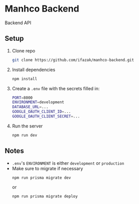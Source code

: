 # Manhco Backend

Backend API

## Setup

1. Clone repo
   ```sh
   git clone https://github.com/ifazak/manhco-backend.git
   ```
2. Install dependencies
   ```sh
   npm install
   ```
3. Create a `.env` file with the secrets filled in:
   ```sh
   PORT=8000
   ENVIRONMENT=development
   DATABASE_URL=...
   GOOGLE_OAUTH_CLIENT_ID=...
   GOOGLE_OAUTH_CLIENT_SECRET=...
   ```
4. Run the server
   ```sh
   npm run dev
   ```
## Notes

- `.env`'s `ENVIRONMENT` is either `development` or `production`
- Make sure to migrate if necessary
  ```sh
  npm run prisma migrate dev
  ```
  or
  ```sh
  npm run prisma migrate deploy
  ```